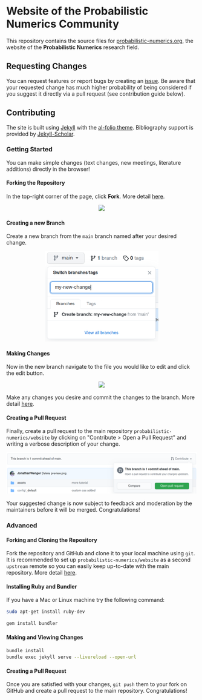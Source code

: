 # Website of the Probabilistic Numerics Community

This repository contains the source files for [probabilistic-numerics.org](probabilistic-numerics.org), the website of the **Probabilistic Numerics** research field.

## Requesting Changes

You can request features or report bugs by creating an [issue](https://github.com/probabilistic-numerics/website/issues). Be aware that your requested change has much higher probability of being considered if you suggest it directly via a pull request (see contribution guide below).

## Contributing

The site is built using [Jekyll](https://jekyllrb.com/) with the [al-folio theme](https://github.com/alshedivat/al-folio). Bibliography support is provided by [Jekyll-Scholar](https://github.com/inukshuk/jekyll-scholar).

### Getting Started

You can make simple changes (text changes, new meetings, literature additions) directly in the browser!

#### Forking the Repository

In the top-right corner of the page, click **Fork**. More detail [here](https://docs.github.com/en/get-started/quickstart/fork-a-repo#forking-a-repository).

<div align="center">
    <img src="https://docs.github.com/assets/images/help/repository/fork_button.jpg" width=400>
</div>

#### Creating a new Branch

Create a new branch from the `main` branch named after your desired change.

<div align="center">
    <img src="assets/img/contributing/creating_a_branch.png" width=300>
</div>

#### Making Changes

Now in the new branch navigate to the file you would like to edit and click the edit button.

<div align="center">
    <img src="https://docs.github.com/assets/images/help/repository/edit-file-edit-button.png" width=300>
</div>

Make any changes you desire and commit the changes to the branch. More detail [here](https://docs.github.com/en/github/managing-files-in-a-repository/managing-files-on-github/editing-files-in-your-repository).

#### Creating a Pull Request

Finally, create a pull request to the main repository `probabilistic-numerics/website` by clicking on "Contribute > Open a Pull Request" and writing a verbose description of your change.

<div align="center">
    <img src="assets/img/contributing/creating_a_pr.png" width=600>
</div>

Your suggested change is now subject to feedback and moderation by the maintainers before it will be merged. Congratulations!

### Advanced

#### Forking and Cloning the Repository
Fork the repository and GitHub and clone it to your local machine using `git`. It is recommended to set up `probabilistic-numerics/website` as a second `upstream` remote so you can easily keep up-to-date with the main repository. More detail [here](https://git-scm.com/book/en/v2/Git-Basics-Working-with-Remotes).

#### Installing Ruby and Bundler

If you have a Mac or Linux machine try the following command:

```bash
sudo apt-get install ruby-dev
```

```bash
gem install bundler
```

#### Making and Viewing Changes

```bash
bundle install
bundle exec jekyll serve --livereload --open-url
```


#### Creating a Pull Request
Once you are satisfied with your changes, `git push` them to your fork on GitHub and create a pull request to the main repository. Congratulations!
